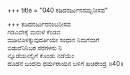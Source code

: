 +++
title = "040 ಕಡಿದನರ್ಜುನನಮ್ಬನೀಸವ"

+++
ಕಡಿದನರ್ಜುನನಂಬನೀಸವ  
ಗಡವಿದೇಕೈ ಮರುಳೆ ಕೆಂಡವ  
ಮಡಿಲೊಳಿಕ್ಕುವುದರ್ತಿಯೇ ಸಂಧಾನ ನಿಮಗೆಮಗೆ   
ಬಿಡುವೆನಿನಿಬರ ಸೆರೆಗಳನು ನಿ  
ನ್ನೊಡೆಯನಲ್ಲಿಗೆ ಕೊಂಡು ನಡೆಯೆಂ  
ದೊಡನೆ ಬಂದನು ಧರ್ಮರಾಯನ ಬಳಿಗೆ ಖಚರೇಂದ್ರ       ॥40॥